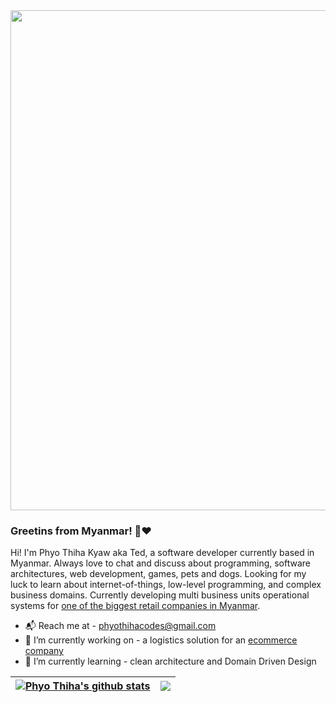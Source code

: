 <img src="https://th.bing.com/th/id/R.e0037e5b030d948bb2f7ca0604899b8b?rik=1q83Y8ja0ao8jg&pid=ImgRaw&r=0" width="800">

### Greetins from Myanmar! :wave::heart:
Hi! I'm Phyo Thiha Kyaw aka Ted, a software developer currently based in Myanmar. Always love to chat and discuss about programming, software architectures, web development, games, pets and dogs. Looking for my luck to learn about internet-of-things, low-level programming, and complex business domains. Currently developing multi business units operational systems for [one of the biggest retail companies in Myanmar](https://cityholdings.com.mm/companies).

- :mailbox_with_mail: Reach me at - phyothihacodes@gmail.com
- 🔭 I’m currently working on - a logistics solution for an [ecommerce company](https://citymall.com.mm)
- 🌱 I’m currently learning - clean architecture and Domain Driven Design

| <a href="https://github.com/phyothihakyaw/github-readme-stats"><img align="center" src="https://github-readme-stats.vercel.app/api?username=phyothihakyaw&show_icons=true&include_all_commits=true&theme=buefy&hide_border=true" alt="Phyo Thiha's github stats" /></a> | <a href="https://github.com/phyothihakyaw/github-readme-stats"><img align="center" src="https://github-readme-stats.vercel.app/api/top-langs/?username=phyothihakyaw&layout=compact&theme=buefy&hide_border=true" /></a> |
| ------------- | ------------- |

<!--
**phyothihakyaw/phyothihakyaw** is a ✨ _special_ ✨ repository because its `README.md` (this file) appears on your GitHub profile.

Here are some ideas to get you started:

- 🔭 I’m currently working on ...
- 🌱 I’m currently learning ...
- 👯 I’m looking to collaborate on ...
- 🤔 I’m looking for help with ...
- 💬 Ask me about ...
- 📫 How to reach me: ...
- 😄 Pronouns: ...
- ⚡ Fun fact: ...
-->
